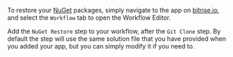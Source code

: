 To restore your [NuGet](https://www.nuget.org/) packages,
simply navigate to the app on [bitrise.io](https://www.bitrise.io),
and select the `Workflow` tab to open the Workflow Editor.

Add the `NuGet Restore` step to your workflow, after the `Git Clone` step.
By default the step will use the same solution file that you have provided when you added your app,
but you can simply modify it if you need to.
